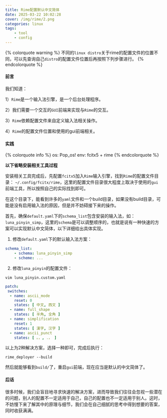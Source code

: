 ```yaml
---
title: Rime配置默认中文简体
date: 2025-03-22 10:02:28
cover: /img/rime/2.png
categories: linux
tags:
    - tool
    - config
---
```


{% colorquote warning %}
不同的`linux distro`关于rime的配置文件的位置不同，可以先查询自己`distro`的配置文件位置后再按照下列步骤进行。
{% endcolorquote %}

#### 前言

我们知道：

1）`Rime`是一个输入法引擎，是一个后台处理程序。

2）我们需要一个交互的`GUI`前端来实现与`Rime`的交互。

3）`Rime`依赖配置文件来自定义输入法相关操作。

4）`Rime`的配置文件位置和使用的gui前端相关。

#### 实践

{% colorquote info %}
os: Pop_os!
env: fcitx5 + rime
{% endcolorquote %}

**以下省略安装相关工具过程**

安装相关工具完成后，先配置`fcitx5`加入`Rime`输入引擎，找到`Rime`的配置文件目录： `~/.config/fcitx/rime`，这里的配置文件目录很大程度上取决于使用的`gui`前端工具，所以按照自己的实际找到即可。

在这个目录下，能看到许多的`yaml`文件和一个build目录，如果没有build目录，可能是没有启用输入法的原因，但是并不妨碍接下来的操作。

首先，确保`default.yaml`下的`schema_list`包含安装的输入法，如：`luna_pinyin_simp`，这里的`schema`是可以调整顺序的，也就是说有一种快速的方案可以实现默认中文简体，以下详细给出具体实现。

1) 修改`default.yaml`下的默认输入法方案：

```yaml
schema_list:
    - schema: luna_pinyin_simp
    - scheme: ...
```

2) 修改`luna_pinyin`的配置文件：

```shell
vim luna_pinyin.custom.yaml
```

```yaml    
patch:
 switches:
  - name: ascii_mode
    reset: 0
    states: [ 中文, 西文 ]
  - name: full_shape
    states: [ 半角, 全角 ]
  - name: simplification
    reset: 1
    states: [ 漢字, 汉字 ]
  - name: ascii_punct
    states: [ 。，, ．， ]
```

以上为2种解决方案，选择一种即可，完成后执行：

```shell
rime_deployer --build
```

然后就能够看到`build/`了，重启`gui`前端，现在应当是默认的中文简体了。

#### 后话

很多时候，我们会盲目地寻求快速的解决方案，进而导致我们往往会忽视一些潜在的问题，别人的配置不一定适用于自己，自己的配置也不一定适用于别人。这时，不妨慢下来了解其中的原理与细节，我们会在自己细腻的思考中得到想要的答案，同时收获满满。


